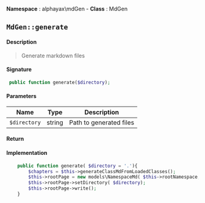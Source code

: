 **Namespace**  : alphayax\mdGen  - **Class** : MdGen

## `MdGen::generate`

#### Description

> Generate markdown files


#### Signature

```php
 public function generate($directory);
```

#### Parameters

| Name | Type | Description |
|---|---|---|
| `$directory` | string | Path to generated files |

#### Return


#### Implementation

```php
    public function generate( $directory = '.'){
        $chapters = $this->generateClassMdFromLoadedClasses();
        $this->rootPage = new models\NamespaceMd( $this->rootNamespace, $chapters);
        $this->rootPage->setDirectory( $directory);
        $this->rootPage->write();
    }

```
